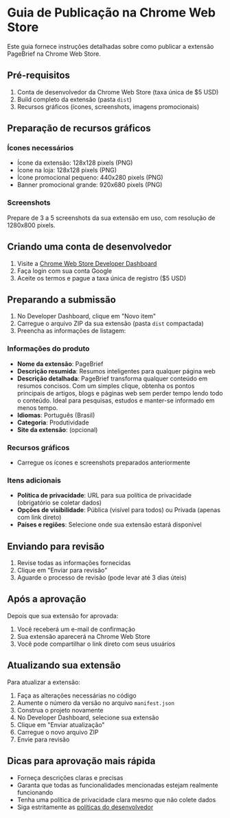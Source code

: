 
# Guia de Publicação na Chrome Web Store

Este guia fornece instruções detalhadas sobre como publicar a extensão PageBrief na Chrome Web Store.

## Pré-requisitos

1. Conta de desenvolvedor da Chrome Web Store (taxa única de $5 USD)
2. Build completo da extensão (pasta `dist`)
3. Recursos gráficos (ícones, screenshots, imagens promocionais)

## Preparação de recursos gráficos

### Ícones necessários
- Ícone da extensão: 128x128 pixels (PNG)
- Ícone na loja: 128x128 pixels (PNG)
- Ícone promocional pequeno: 440x280 pixels (PNG)
- Banner promocional grande: 920x680 pixels (PNG)

### Screenshots
Prepare de 3 a 5 screenshots da sua extensão em uso, com resolução de 1280x800 pixels.

## Criando uma conta de desenvolvedor

1. Visite a [Chrome Web Store Developer Dashboard](https://chrome.google.com/webstore/devconsole/)
2. Faça login com sua conta Google
3. Aceite os termos e pague a taxa única de registro ($5 USD)

## Preparando a submissão

1. No Developer Dashboard, clique em "Novo item"
2. Carregue o arquivo ZIP da sua extensão (pasta `dist` compactada)
3. Preencha as informações de listagem:

### Informações do produto
- **Nome da extensão**: PageBrief
- **Descrição resumida**: Resumos inteligentes para qualquer página web
- **Descrição detalhada**: PageBrief transforma qualquer conteúdo em resumos concisos. Com um simples clique, obtenha os pontos principais de artigos, blogs e páginas web sem perder tempo lendo todo o conteúdo. Ideal para pesquisas, estudos e manter-se informado em menos tempo.
- **Idiomas**: Português (Brasil)
- **Categoria**: Produtividade
- **Site da extensão**: (opcional)

### Recursos gráficos
- Carregue os ícones e screenshots preparados anteriormente

### Itens adicionais
- **Política de privacidade**: URL para sua política de privacidade (obrigatório se coletar dados)
- **Opções de visibilidade**: Pública (visível para todos) ou Privada (apenas com link direto)
- **Países e regiões**: Selecione onde sua extensão estará disponível

## Enviando para revisão

1. Revise todas as informações fornecidas
2. Clique em "Enviar para revisão"
3. Aguarde o processo de revisão (pode levar até 3 dias úteis)

## Após a aprovação

Depois que sua extensão for aprovada:
1. Você receberá um e-mail de confirmação
2. Sua extensão aparecerá na Chrome Web Store
3. Você pode compartilhar o link direto com seus usuários

## Atualizando sua extensão

Para atualizar a extensão:
1. Faça as alterações necessárias no código
2. Aumente o número da versão no arquivo `manifest.json`
3. Construa o projeto novamente
4. No Developer Dashboard, selecione sua extensão
5. Clique em "Enviar atualização"
6. Carregue o novo arquivo ZIP
7. Envie para revisão

## Dicas para aprovação mais rápida

- Forneça descrições claras e precisas
- Garanta que todas as funcionalidades mencionadas estejam realmente funcionando
- Tenha uma política de privacidade clara mesmo que não colete dados
- Siga estritamente as [políticas do desenvolvedor](https://developer.chrome.com/docs/webstore/program_policies/)
